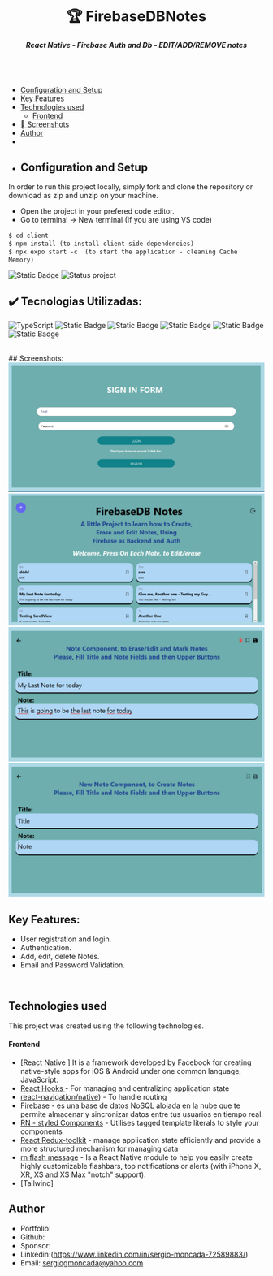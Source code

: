 <h1 align ="center" > 🏆 FirebaseDBNotes  </h1>
<h5  align ="center"> 
React Native - Firebase Auth and Db - EDIT/ADD/REMOVE notes </h5>
<br>
<br>

  * [Configuration and Setup](#configuration-and-setup)
  * [Key Features](#key-features)
  * [Technologies used](#technologies-used)
      - [Frontend](#frontend)
  * [📸 Screenshots](#screenshots)
  * [Author](#author)
  * <br>
  * ## Configuration and Setup

In order to run this project locally, simply fork and clone the repository or download as zip and unzip on your machine.

- Open the project in your prefered code editor.
- Go to terminal -> New terminal (If you are using VS code)

```
$ cd client
$ npm install (to install client-side dependencies)
$ npx expo start -c  (to start the application - cleaning Cache Memory)

```
![Static Badge](https://img.shields.io/badge/build-3.15%20mb%20-brightgreen?style=for-the-badge&label=GitHub%20repo%20size&color=brown)
![Status project](https://img.shields.io/badge/STATUS-Finished-GREEN?style=for-the-badge)

## ✔️ Tecnologias Utilizadas:
![TypeScript](https://img.shields.io/badge/TypeScript-007ACC?style=for-the-badge&logo=typescript&logoColor=white)
![Static Badge](https://img.shields.io/badge/react%20native-%2385C7F2?style=for-the-badge)
![Static Badge](https://img.shields.io/badge/Redux%20Toolkit-yellow?style=for-the-badge)
![Static Badge](https://img.shields.io/badge/Styled%20Components-%23D1D1D1?style=for-the-badge)
![Static Badge](https://img.shields.io/badge/rn%20flash%20message-%23636363?style=for-the-badge)
![Static Badge](https://img.shields.io/badge/firebase-%236897B6?style=for-the-badge)



<br>
##  Screenshots:
<br>
<img src="./PROJECT IMAGES/IMAGE01.jpg" alt="project screenshot01" />
<img src="./PROJECT IMAGES/IMAGE02.jpg" alt="project screenshot02" />
<img src="./PROJECT IMAGES/IMAGE03.jpg" alt="project screenshot03" />
<img src="./PROJECT IMAGES/IMAGE04.jpg" alt="project screenshot04" />
<br>

##  Key Features:

- User registration and login.
- Authentication. 
- Add, edit, delete Notes.
- Email and Password Validation.

  
<br/>

##  Technologies used

This project was created using the following technologies.

####  Frontend 

- [React Native ]
 It is a framework developed by Facebook for creating native-style apps for iOS & Android under one common language, JavaScript.
- [React Hooks  ](https://reactjs.org/docs/hooks-intro.html) - For managing and centralizing application state
- [react-navigation/native](https://reactnavigation.org/)) - To handle routing
- [Firebase](https://firebase.google.com/?gad_source=1&gclid=Cj0KCQiAoKeuBhCoARIsAB4Wxte5kKnjJzYp7DGbeK4wD-BU_i0Oke02VWuSac2NMBDt4wD48sqWYuUaAsBREALw_wcB&gclsrc=aw.ds&hl=es-419) - es una base de datos NoSQL alojada en la nube que te permite almacenar y sincronizar datos entre tus usuarios en tiempo real.
- [RN - styled Components](https://styled-components.com/docs/basics) - Utilises tagged template literals to style your components
- [React Redux-toolkit](https://react-redux.js.org/) - manage application state efficiently and provide a more structured mechanism for managing data
- [rn flash message](https://www.npmjs.com/package/react-native-flash-message) - Is a React Native module to help you easily create highly customizable flashbars, top notifications or alerts (with iPhone X, XR, XS and XS Max "notch" support).
- [Tailwind]

## Author
- Portfolio: 
- Github: 
- Sponsor: 
- Linkedin:(https://www.linkedin.com/in/sergio-moncada-72589883/)
- Email: [sergiogmoncada@yahoo.com](mailto:sergiogmoncada@yahoo.com)

